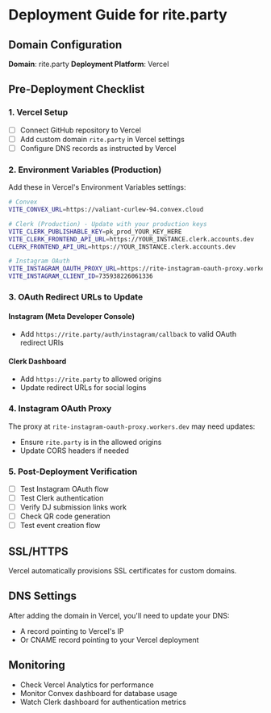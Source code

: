 # Deployment Guide for rite.party

## Domain Configuration

**Domain**: rite.party
**Deployment Platform**: Vercel

## Pre-Deployment Checklist

### 1. Vercel Setup
- [ ] Connect GitHub repository to Vercel
- [ ] Add custom domain `rite.party` in Vercel settings
- [ ] Configure DNS records as instructed by Vercel

### 2. Environment Variables (Production)
Add these in Vercel's Environment Variables settings:

```bash
# Convex
VITE_CONVEX_URL=https://valiant-curlew-94.convex.cloud

# Clerk (Production) - Update with your production keys
VITE_CLERK_PUBLISHABLE_KEY=pk_prod_YOUR_KEY_HERE
VITE_CLERK_FRONTEND_API_URL=https://YOUR_INSTANCE.clerk.accounts.dev
CLERK_FRONTEND_API_URL=https://YOUR_INSTANCE.clerk.accounts.dev

# Instagram OAuth
VITE_INSTAGRAM_OAUTH_PROXY_URL=https://rite-instagram-oauth-proxy.workers.dev
VITE_INSTAGRAM_CLIENT_ID=735938226061336
```

### 3. OAuth Redirect URLs to Update

#### Instagram (Meta Developer Console)
- Add `https://rite.party/auth/instagram/callback` to valid OAuth redirect URIs

#### Clerk Dashboard
- Add `https://rite.party` to allowed origins
- Update redirect URLs for social logins

### 4. Instagram OAuth Proxy
The proxy at `rite-instagram-oauth-proxy.workers.dev` may need updates:
- Ensure `rite.party` is in the allowed origins
- Update CORS headers if needed

### 5. Post-Deployment Verification
- [ ] Test Instagram OAuth flow
- [ ] Test Clerk authentication
- [ ] Verify DJ submission links work
- [ ] Check QR code generation
- [ ] Test event creation flow

## SSL/HTTPS
Vercel automatically provisions SSL certificates for custom domains.

## DNS Settings
After adding the domain in Vercel, you'll need to update your DNS:
- A record pointing to Vercel's IP
- Or CNAME record pointing to your Vercel deployment

## Monitoring
- Check Vercel Analytics for performance
- Monitor Convex dashboard for database usage
- Watch Clerk dashboard for authentication metrics